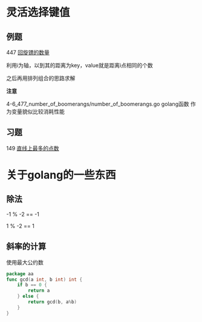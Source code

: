 # 灵活选择键值

## 例题

447 [回旋镖的数量](https://leetcode-cn.com/problems/number-of-boomerangs/)

利用i为轴，以到其的距离为key，value就是距离i点相同的个数

之后再用排列组合的思路求解

**注意**

4-6_477_number_of_boomerangs/number_of_boomerangs.go
golang函数 作为变量貌似比较消耗性能

## 习题

149 [直线上最多的点数](https://leetcode-cn.com/problems/max-points-on-a-line/)


# 关于golang的一些东西

## 除法

-1 % -2 == -1

1 % -2 == 1

## 斜率的计算

使用最大公约数

```go
package aa
func gcd(a int, b int) int {
	if b == 0 {
		return a
	} else {
		return gcd(b, a%b)
	}
}
```
